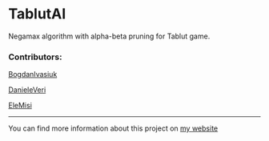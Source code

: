 # TablutAI
Negamax algorithm with alpha-beta pruning for Tablut game.

### Contributors:

[BogdanIvasiuk](https://github.com/BogdanIvasiuk)

[DanieleVeri](https://github.com/DanieleVeri)

[EleMisi](https://github.com/EleMisi)

--------------------------
You can find more information about this project on [my website](https://eleonoramisino.altervista.org/tablut-ai/)



